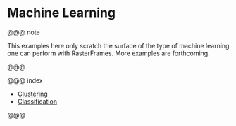 # Machine Learning

@@@ note

This examples here only scratch the surface of the type of machine learning one can perform 
with RasterFrames. More examples are forthcoming. 

@@@

@@@ index

* [Clustering](clustering.md)
* [Classification](classification.md)

@@@
